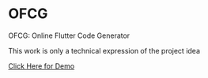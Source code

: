 # OFCG
OFCG: Online Flutter Code Generator

This work is only a technical expression of the project idea

<a href="https://sujanavan.github.io/ofcg/" target=_blank>Click Here for Demo</a>
